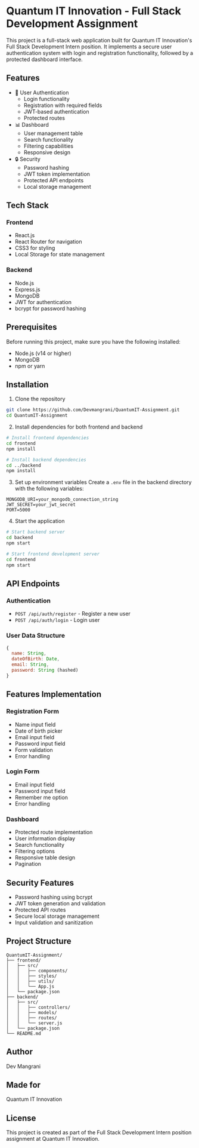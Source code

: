 # Quantum IT Innovation - Full Stack Development Assignment

This project is a full-stack web application built for Quantum IT Innovation's Full Stack Development Intern position. It implements a secure user authentication system with login and registration functionality, followed by a protected dashboard interface.

## Features

- 🔐 User Authentication
  - Login functionality
  - Registration with required fields
  - JWT-based authentication
  - Protected routes
- 📊 Dashboard
  - User management table
  - Search functionality
  - Filtering capabilities
  - Responsive design
- 🔒 Security
  - Password hashing
  - JWT token implementation
  - Protected API endpoints
  - Local storage management

## Tech Stack

### Frontend
- React.js
- React Router for navigation
- CSS3 for styling
- Local Storage for state management

### Backend
- Node.js
- Express.js
- MongoDB
- JWT for authentication
- bcrypt for password hashing

## Prerequisites

Before running this project, make sure you have the following installed:
- Node.js (v14 or higher)
- MongoDB
- npm or yarn

## Installation

1. Clone the repository
```bash
git clone https://github.com/Devmangrani/QuantumIT-Assignment.git
cd QuantumIT-Assignment
```

2. Install dependencies for both frontend and backend
```bash
# Install frontend dependencies
cd frontend
npm install

# Install backend dependencies
cd ../backend
npm install
```

3. Set up environment variables
Create a `.env` file in the backend directory with the following variables:
```
MONGODB_URI=your_mongodb_connection_string
JWT_SECRET=your_jwt_secret
PORT=5000
```

4. Start the application
```bash
# Start backend server
cd backend
npm start

# Start frontend development server
cd frontend
npm start
```

## API Endpoints

### Authentication
- `POST /api/auth/register` - Register a new user
- `POST /api/auth/login` - Login user

### User Data Structure
```javascript
{
  name: String,
  dateOfBirth: Date,
  email: String,
  password: String (hashed)
}
```

## Features Implementation

### Registration Form
- Name input field
- Date of birth picker
- Email input field
- Password input field
- Form validation
- Error handling

### Login Form
- Email input field
- Password input field
- Remember me option
- Error handling

### Dashboard
- Protected route implementation
- User information display
- Search functionality
- Filtering options
- Responsive table design
- Pagination

## Security Features
- Password hashing using bcrypt
- JWT token generation and validation
- Protected API routes
- Secure local storage management
- Input validation and sanitization

## Project Structure
```
QuantumIT-Assignment/
├── frontend/
│   ├── src/
│   │   ├── components/
│   │   ├── styles/
│   │   ├── utils/
│   │   └── App.js
│   └── package.json
├── backend/
│   ├── src/
│   │   ├── controllers/
│   │   ├── models/
│   │   ├── routes/
│   │   └── server.js
│   └── package.json
└── README.md
```

## Author
Dev Mangrani

## Made for
Quantum IT Innovation


## License
This project is created as part of the Full Stack Development Intern position assignment at Quantum IT Innovation.
